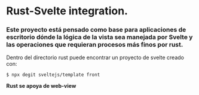 # Rust-Svelte integration.

### Este proyecto está pensado como base para aplicaciones de escritorio dónde la lógica de la vista sea manejada por Svelte y las operaciones que requieran procesos más finos por rust.

Dentro del directorio rust puede encontrar un proyecto de svelte creado con:  
```
$ npx degit sveltejs/template front
```

**Rust se apoya de web-view**
